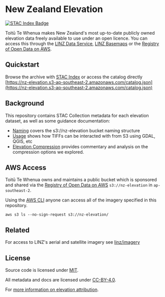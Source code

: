 # New Zealand Elevation

[![STAC Index Badge](https://img.shields.io/badge/New_Zealand_Elevation-%2309B3AD?style=flat&label=Open%20in%20STAC%20Index&labelColor=%23144E63&link=https%3A%2F%2Fstacindex.org%2Fcatalogs%2Fnz-elevation%23%2F)](https://stacindex.org/catalogs/nz-elevation#/)

Toitū Te Whenua makes New Zealand's most up-to-date publicly owned elevation data freely available to use under an open licence. You can access this through the [LINZ Data Service](https://data.linz.govt.nz/data/category/elevation/), [LINZ Basemaps](https://basemaps.linz.govt.nz/@-41.8899962,174.0492437,z5?i=elevation) or the [Registry of Open Data on AWS](https://registry.opendata.aws/nz-elevation/).

## Quickstart

Browse the archive with [STAC Index](https://stacindex.org/catalogs/nz-elevation#/) or access the catalog directly [https://nz-elevation.s3-ap-southeast-2.amazonaws.com/catalog.json](https://nz-elevation.s3-ap-southeast-2.amazonaws.com/catalog.json)

## Background

This repository contains STAC Collection metadata for each elevation dataset, as well as some guidance documentation:

- [Naming](docs/naming.md) covers the s3://nz-elevation bucket naming structure
- [Usage](docs/usage.md) shows how TIFFs can be interacted with from S3 using GDAL, QGIS, etc
- [Elevation Compression](docs/tiff-compression/README.md) provides commentary and analysis on the compression options we explored.

## AWS Access

Toitū Te Whenua owns and maintains a public bucket which is sponsored and shared via the [Registry of Open Data on AWS](https://registry.opendata.aws/nz-elevation/) `s3://nz-elevation` in `ap-southeast-2`.

Using the [AWS CLI](https://aws.amazon.com/cli/) anyone can access all of the imagery specified in this repository.

```
aws s3 ls --no-sign-request s3://nz-elevation/
```

## Related

For access to LINZ's aerial and satellite imagery see [linz/imagery](https://github.com/linz/imagery)

## License

Source code is licensed under [MIT](LICENSE).

All metadata and docs are licensed under [CC-BY-4.0](https://creativecommons.org/licenses/by/4.0/).

For [more information on elevation attribution](https://www.linz.govt.nz/products-services/data/licensing-and-using-data/attributing-elevation-or-aerial-imagery-data).
